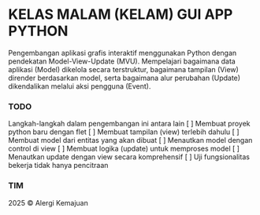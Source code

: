 # KELAS MALAM (KELAM) GUI APP PYTHON

Pengembangan aplikasi grafis interaktif menggunakan Python dengan pendekatan Model-View-Update (MVU). Mempelajari bagaimana data aplikasi (Model) dikelola secara terstruktur, bagaimana tampilan (View) dirender berdasarkan model, serta bagaimana alur perubahan (Update) dikendalikan melalui aksi pengguna (Event).

### TODO

Langkah-langkah dalam pengembangan ini antara lain
[ ] Membuat proyek python baru dengan flet
[ ] Membuat tampilan (view) terlebih dahulu
[ ] Membuat model dari entitas yang akan dibuat
[ ] Menautkan model dengan control di view
[ ] Membuat logika (update) untuk memproses model
[ ] Menautkan update dengan view secara komprehensif
[ ] Uji fungsionalitas bekerja tidak hanya pencitraan

### TIM

2025 © Alergi Kemajuan
